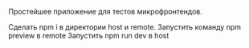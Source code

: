 Простейшее приложение для тестов микрофронтендов.

Сделать npm i в директории host и remote.
Запустить команду npm preview в remote
Запустить npm run dev в host

